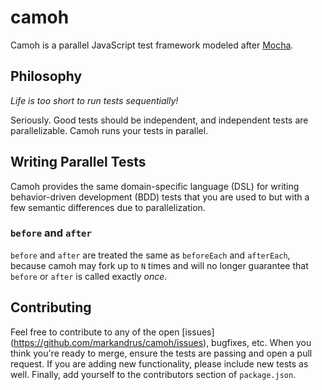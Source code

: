 camoh
=====

Camoh is a parallel JavaScript test framework modeled after
[Mocha](https://mochajs.org).

Philosophy
----------

_Life is too short to run tests sequentially!_

Seriously. Good tests should be independent, and independent tests are
parallelizable. Camoh runs your tests in parallel.

Writing Parallel Tests
----------------------

Camoh provides the same domain-specific language (DSL) for writing
behavior-driven development (BDD) tests that you are used to but with a few
semantic differences due to parallelization.

### `before` and `after`

`before` and `after` are treated the same as `beforeEach` and `afterEach`,
because camoh may fork up to `N` times and will no longer guarantee that
`before` or `after` is called exactly _once_.

Contributing
------------

Feel free to contribute to any of the open [issues]
(https://github.com/markandrus/camoh/issues), bugfixes, etc. When you
think you're ready to merge, ensure the tests are passing and open a pull
request. If you are adding new functionality, please include new tests as well.
Finally, add yourself to the contributors section of `package.json`.
